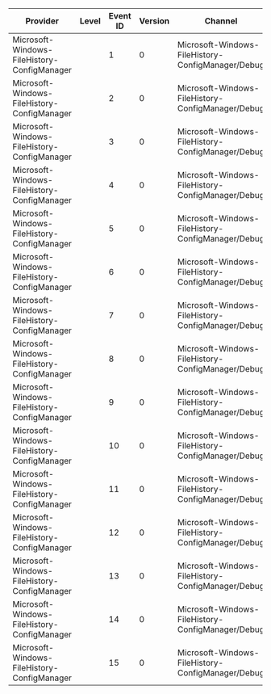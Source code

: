 Provider                                     |  Level  |  Event ID  |  Version  |  Channel                                            |  Task                       |  Opcode  |  Keyword  |  Message
---------------------------------------------|---------|------------|-----------|-----------------------------------------------------|-----------------------------|----------|-----------|---------
Microsoft-Windows-FileHistory-ConfigManager  |         |  1         |  0        |  Microsoft-Windows-FileHistory-ConfigManager/Debug  |  ValidateTarget             |  Start   |           |
Microsoft-Windows-FileHistory-ConfigManager  |         |  2         |  0        |  Microsoft-Windows-FileHistory-ConfigManager/Debug  |  ValidateTarget             |  Stop    |           |
Microsoft-Windows-FileHistory-ConfigManager  |         |  3         |  0        |  Microsoft-Windows-FileHistory-ConfigManager/Debug  |  ProvisionAndSetTarget      |  Start   |           |
Microsoft-Windows-FileHistory-ConfigManager  |         |  4         |  0        |  Microsoft-Windows-FileHistory-ConfigManager/Debug  |  ProvisionAndSetTarget      |  Stop    |           |
Microsoft-Windows-FileHistory-ConfigManager  |         |  5         |  0        |  Microsoft-Windows-FileHistory-ConfigManager/Debug  |  Reassociation              |  Start   |           |
Microsoft-Windows-FileHistory-ConfigManager  |         |  6         |  0        |  Microsoft-Windows-FileHistory-ConfigManager/Debug  |  Reassociation              |  Stop    |           |
Microsoft-Windows-FileHistory-ConfigManager  |         |  7         |  0        |  Microsoft-Windows-FileHistory-ConfigManager/Debug  |  Reassociation              |  Start   |           |
Microsoft-Windows-FileHistory-ConfigManager  |         |  8         |  0        |  Microsoft-Windows-FileHistory-ConfigManager/Debug  |  Reassociation              |  Stop    |           |
Microsoft-Windows-FileHistory-ConfigManager  |         |  9         |  0        |  Microsoft-Windows-FileHistory-ConfigManager/Debug  |  Migration                  |  Start   |           |
Microsoft-Windows-FileHistory-ConfigManager  |         |  10        |  0        |  Microsoft-Windows-FileHistory-ConfigManager/Debug  |  Migration                  |  Stop    |           |
Microsoft-Windows-FileHistory-ConfigManager  |         |  11        |  0        |  Microsoft-Windows-FileHistory-ConfigManager/Debug  |  Migration                  |  Start   |           |
Microsoft-Windows-FileHistory-ConfigManager  |         |  12        |  0        |  Microsoft-Windows-FileHistory-ConfigManager/Debug  |  Migration                  |  Stop    |           |
Microsoft-Windows-FileHistory-ConfigManager  |         |  13        |  0        |  Microsoft-Windows-FileHistory-ConfigManager/Debug  |  Migration                  |  Start   |           |
Microsoft-Windows-FileHistory-ConfigManager  |         |  14        |  0        |  Microsoft-Windows-FileHistory-ConfigManager/Debug  |  Migration                  |  Stop    |           |
Microsoft-Windows-FileHistory-ConfigManager  |         |  15        |  0        |  Microsoft-Windows-FileHistory-ConfigManager/Debug  |  SettingChangeNotification  |          |           |